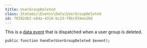 ```yaml
---
title: UserGroupDeleted
class: Statamic\Events\Data\UserGroupDeleted
id: f0392db2-e84a-4318-bc23-f9bc934ee268
---
```

This is a [data event](/addons/events/#data-events) that is dispatched when a user group is deleted.

```
public function handle(UserGroupDeleted $event);
```
